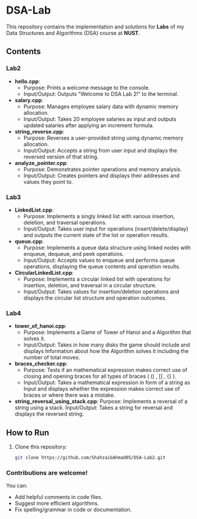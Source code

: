 # DSA-Lab

This repository contains the implementation and solutions for **Labs** of my Data Structures and Algorithms (DSA) course at **NUST**.

## Contents
### Lab2
- **hello.cpp**:
  - Purpose: Prints a welcome message to the console.
  - Input/Output: Outputs "Welcome to DSA Lab 2!" to the terminal.
- **salary.cpp**:
  - Purpose: Manages employee salary data with dynamic memory allocation.
  - Input/Output: Takes 20 employee salaries as input and outputs updated salaries after applying an increment formula.
- **string_reverse.cpp**:
  - Purpose: Reverses a user-provided string using dynamic memory allocation.
  - Input/Output: Accepts a string from user input and displays the reversed version of that string.
- **analyze_pointer.cpp**:
  - Purpose: Demonstrates pointer operations and memory analysis.
  - Input/Output: Creates pointers and displays their addresses and values they point to.
### Lab3
- **LinkedList.cpp**:
  - Purpose: Implements a singly linked list with various insertion, deletion, and traversal operations.
  - Input/Output: Takes user input for operations (insert/delete/display) and outputs the current state of the list or operation results.
- **queue.cpp**:
  - Purpose: Implements a queue data structure using linked nodes with enqueue, dequeue, and peek operations.
  - Input/Output: Accepts values to enqueue and performs queue operations, displaying the queue contents and operation results.
- **CircularLinkedList.cpp**:
  - Purpose: Implements a circular linked list with operations for insertion, deletion, and traversal in a circular structure.
  - Input/Output: Takes values for insertion/deletion operations and displays the circular list structure and operation outcomes.
### Lab4
- **tower_of_hanoi.cpp**:
  - Purpose: Implements a Game of Tower of Hanoi and a Algorithm that solves it.
  - Input/Output: Takes in how many disks the game should include and displays Information about how the Algorithm solves it including the number of total moves.
- **braces_checker.cpp**:
  - Purpose: Tests if an mathematical expression makes correct use of closing and opening braces for all types of braces ( () , [] , {} ).
  - Input/Output: Takes a mathematical expression in form of a string as Input and displays whether the expression makes correct use of braces or where there was a mistake.
- **string_reversal_using_stack.cpp**:
  Purpose: Implements a reversal of a string using a stack.
  Input/Output: Takes a string for reversal and displays the reversed string.


## How to Run
1. Clone this repository:
   ```bash
   git clone https://github.com/ShahzaibAhmad05/DSA-Lab2.git

   ```

### Contributions are welcome! 

You can:

- Add helpful comments in code files.
- Suggest more efficient algorithms.
- Fix spelling/grammar in code or documentation.



